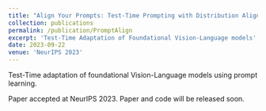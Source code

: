 ```yaml
---
title: "Align Your Prompts: Test-Time Prompting with Distribution Alignment for Zero-Shot Generalization"
collection: publications
permalink: /publication/PromptAlign
excerpt: 'Test-Time Adaptation of Foundational Vision-Language models'
date: 2023-09-22
venue: 'NeurIPS 2023'
---
```

Test-Time adaptation of foundational Vision-Language models using prompt learning.

Paper accepted at NeurIPS 2023. Paper and code will be released soon.

